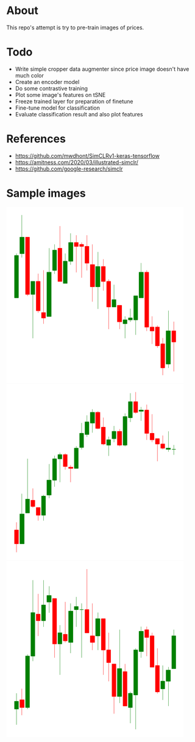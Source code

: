 # About
This repo's attempt is try to pre-train images of prices.

# Todo
- Write simple cropper data augmenter since price image doesn't have much color
- Create an encoder model
- Do some contrastive training
- Plot some image's features on tSNE
- Freeze trained layer for preparation of finetune
- Fine-tune model for classification
- Evaluate classification result and also plot features

# References
- https://github.com/mwdhont/SimCLRv1-keras-tensorflow
- https://amitness.com/2020/03/illustrated-simclr/
- https://github.com/google-research/simclr


# Sample images

![price image 1](images/2020-03-02_30_330.png?raw=true "Price image 1")
![price image 2](images/2020-03-02_30_300.png?raw=true "Price image 2")
![price image 3](images/2020-03-02_30_270.png?raw=true "Price image 2")


